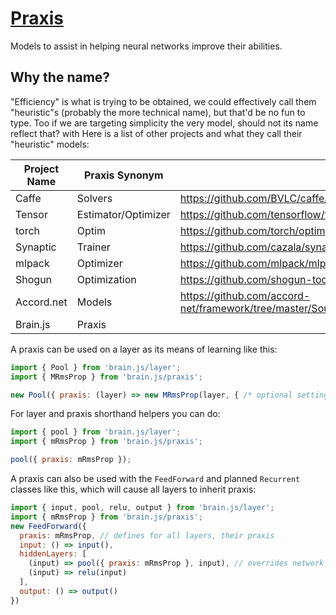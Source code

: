 # [Praxis](https://en.wikipedia.org/wiki/Praxis_(process))
Models to assist in helping neural networks improve their abilities.

## Why the name?
"Efficiency" is what is trying to be obtained, we could effectively call them "heuristic"s (probably the more technical
name), but that'd be no fun to type.  Too if we are targeting simplicity the very model, should not its name reflect that?
with Here is a list of other projects and what they call their "heuristic" models:

| Project Name | Praxis Synonym      | Url |
|--------------|---------------------|-----|
| Caffe        | Solvers             | https://github.com/BVLC/caffe/tree/master/src/caffe/solvers |
| Tensor       | Estimator/Optimizer | https://github.com/tensorflow/tensorflow/tree/master/tensorflow/python/estimator |
| torch        | Optim               | https://github.com/torch/optim |
| Synaptic     | Trainer             | https://github.com/cazala/synaptic/blob/master/src/Trainer.js |
| mlpack       | Optimizer           | https://github.com/mlpack/mlpack/tree/master/src/mlpack/core/optimizers |
| Shogun       | Optimization        | https://github.com/shogun-toolbox/shogun/tree/develop/src/shogun/optimization |
| Accord.net   | Models              | https://github.com/accord-net/framework/tree/master/Sources/Accord.Statistics/Models |
| Brain.js     | Praxis              | |

A praxis can be used on a layer as its means of learning like this:

```js
import { Pool } from 'brain.js/layer';
import { MRmsProp } from 'brain.js/praxis';

new Pool({ praxis: (layer) => new MRmsProp(layer, { /* optional settings*/ }) });
```

For layer and praxis shorthand helpers you can do:

```js
import { pool } from 'brain.js/layer';
import { mRmsProp } from 'brain.js/praxis';

pool({ praxis: mRmsProp });
```

A praxis can also be used with the `FeedForward` and planned `Recurrent` classes like this, which will cause all layers to inherit praxis:
```js
import { input, pool, relu, output } from 'brain.js/layer';
import { mRmsProp } from 'brain.js/praxis';
new FeedForward({
  praxis: mRmsProp, // defines for all layers, their praxis
  input: () => input(),
  hiddenLayers: [
    (input) => pool({ praxis: mRmsProp }, input), // overrides network praxis
    (input) => relu(input)
  ],
  output: () => output()
})
```